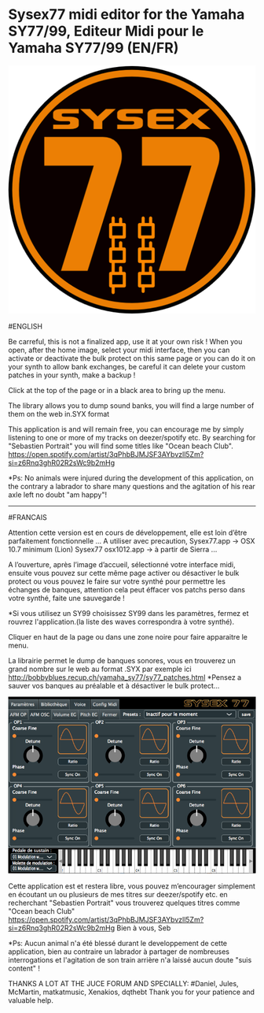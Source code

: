   # Sysex77 midi editor for the Yamaha SY77/99,  Editeur Midi pour le Yamaha SY77/99 (EN/FR)
  
![Texte alternatif](Ressources/icon.png)  

#ENGLISH

Be carreful, this is not a finalized app, use it at your own risk !
When you open, after the home image, select your midi interface, then you can activate or deactivate the bulk protect on this same page or you can do it on your synth to allow bank exchanges, be careful it can delete your custom patches in your synth, make a backup !

Click at the top of the page or in a black area to bring up the menu.

The library allows you to dump sound banks, you will find a large number of them on the web in.SYX format

This application is and will remain free, you can encourage me by simply listening to one or more of my tracks on deezer/spotify etc. By searching for "Sebastien Portrait" you will find some titles like "Ocean beach Club". 
https://open.spotify.com/artist/3qPhbBJMJSF3AYbvzll5Zm?si=z6Rnq3ghR02R2sWc9b2mHg

*Ps: No animals were injured during the development of this application, on the contrary a labrador to share many questions and the agitation of his rear axle left no doubt "am happy"! 

*****************************************
#FRANCAIS

Attention cette version est en cours de développement, elle est loin d’être parfaitement fonctionnelle …
A utiliser avec precaution, Sysex77.app -> OSX 10.7 minimum (Lion) Sysex77 osx1012.app -> à partir de Sierra ...

A l’ouverture, après l’image d’accueil, sélectionné votre interface midi, ensuite vous pouvez sur cette même page activer ou désactiver le bulk protect ou vous pouvez le faire sur votre synthé pour permettre les échanges de banques, attention cela peut éffacer vos patchs perso dans votre synthé, faite une sauvegarde !  

*Si vous utilisez un SY99 choisissez SY99 dans les paramètres, fermez et rouvrez l'application.(la liste des waves correspondra à votre synthé).

Cliquer en haut de la page ou dans une zone noire pour faire apparaitre le menu.

La librairie permet le dump de banques sonores, vous en trouverez un grand nombre sur le web au format .SYX
par exemple ici http://bobbyblues.recup.ch/yamaha_sy77/sy77_patches.html
*Pensez a sauver vos banques au préalable et à désactiver le bulk protect…
    
  ![Texte alternatif](divers/AfmOsc.png) 
   

Cette application est et restera libre, vous pouvez m’encourager simplement en écoutant un ou plusieurs de mes titres sur deezer/spotify etc. en recherchant "Sebastien Portrait" vous trouverez quelques titres comme "Ocean beach Club" 
https://open.spotify.com/artist/3qPhbBJMJSF3AYbvzll5Zm?si=z6Rnq3ghR02R2sWc9b2mHg
Bien à vous,
Seb

*Ps: Aucun animal n'a été blessé durant le developpement de cette application, bien au contraire un labrador à partager de nombreuses interrogations et l'agitation de son train arrière n'a laissé aucun doute "suis content" ! 

THANKS A LOT AT THE JUCE FORUM AND SPECIALLY:
#Daniel, Jules, McMartin, matkatmusic, Xenakios, dqthebt
Thank you for your patience and valuable help.

